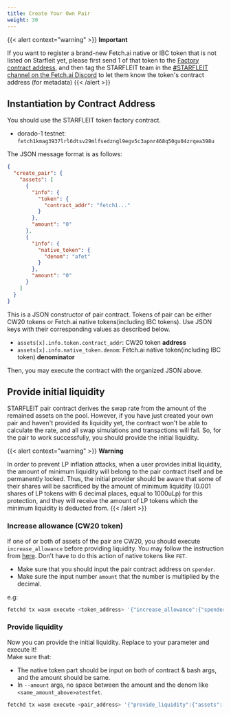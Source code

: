 ```yaml
---
title: Create Your Own Pair
weight: 30
---
```


{{< alert context="warning" >}}
**Important**

If you want to register a brand-new Fetch.ai native or IBC token that is not listed on Starfleit yet, please first send 1 of that token to the [Factory contract address](https://docs.starfleit.io/docs/contract-resources/contract-addresses/), and then tag the STARFLEIT team in the [#STARFLEIT channel on the Fetch.ai Discord](https://bit.ly/3ra5uMI) to let them know the token's contract address (for metadata)
{{< /alert >}}

## Instantiation by Contract Address

You should use the STARFLEIT token factory contract.

- dorado-1 testnet: `fetch1kmag3937lrl6dtsv29mlfsedzngl9egv5c3apnr468q50gu04zrqea398u`

The JSON message format is as follows:

```json
{
  "create_pair": {
    "assets": [
      {
        "info": {
          "token": {
            "contract_addr": "fetch1..."
          }
        },
        "amount": "0"
      },
      {
        "info": {
          "native_token": {
            "denom": "afet"
          }
        },
        "amount": "0"
      }
    ]
  }
}
```

This is a JSON constructor of pair contract. Tokens of pair can be either CW20 tokens or Fetch.ai native tokens(including IBC tokens). Use JSON keys with their corresponding values as described below.
  - `assets[x].info.token.contract_addr`: CW20 token **address**
  - `assets[x].info.native_token.denom`: Fetch.ai native token(including IBC token) **denominator**

Then, you may execute the contract with the organized JSON above.

## Provide initial liquidity

STARFLEIT pair contract derives the swap rate from the amount of the remained assets on the pool. However, if you have just created your own pair and haven't provided its liquidity yet, the contract won't be able to calculate the rate, and all swap simulations and transactions will fail. So, for the pair to work successfully, you should provide the initial liquidity.

{{< alert context="warning" >}}
**Warning**

In order to prevent LP inflation attacks, when a user provides initial liquidity, the amount of minimum liquidity will belong to the pair contract itself and be permanently locked. Thus, the initial provider should be aware that some of their shares will be sacrificed by the amount of minimum liquidity (0.001 shares of LP tokens with 6 decimal places, equal to 1000uLp) for this protection, and they will receive the amount of LP tokens which the minimum liquidity is deducted from.
{{< /alert >}}

### Increase allowance (CW20 token)

If one of or both of assets of the pair are CW20, you should execute `increase_allowance` before providing liquidity. You may follow the instruction from [here](/docs/reference/token/#increasedecrease-allowance). Don't have to do this action of native tokens like `FET`.

- Make sure that you should input the pair contract address on `spender`.
- Make sure the input number `amount` that the number is multiplied by the decimal.

e.g:

```bash
fetchd tx wasm execute <token_address> '{"increase_allowance":{"spender":"<pair_address>","amount":"<amount_with_decimal>","expires":{"never":{}}}}' --fees 200000000000000atestfet --from <your_key_name_on_local>
```

### Provide liquidity

Now you can provide the initial liquidity. Replace to your parameter and execute it!\
Make sure that:

- The native token part should be input on both of contract & bash args, and the amount should be same.
- In `--amount` args, no space between the amount and the denom like `<same_amount_above>atestfet`.

```bash
fetchd tx wasm execute <pair_address> '{"provide_liquidity":{"assets":[{"info":{"token":{"contract_addr":"<token_address>"}},"amount":"<amount_with_decimal>"},{"info":{"native_token":{"denom":"atestfet"}},"amount":"<amount_with_decimal>"}]}}' --gas 600000 --fees 600000000000000atestfet --from <your_key_name_on_local> --amount <same_amount_above>atestfet
```
